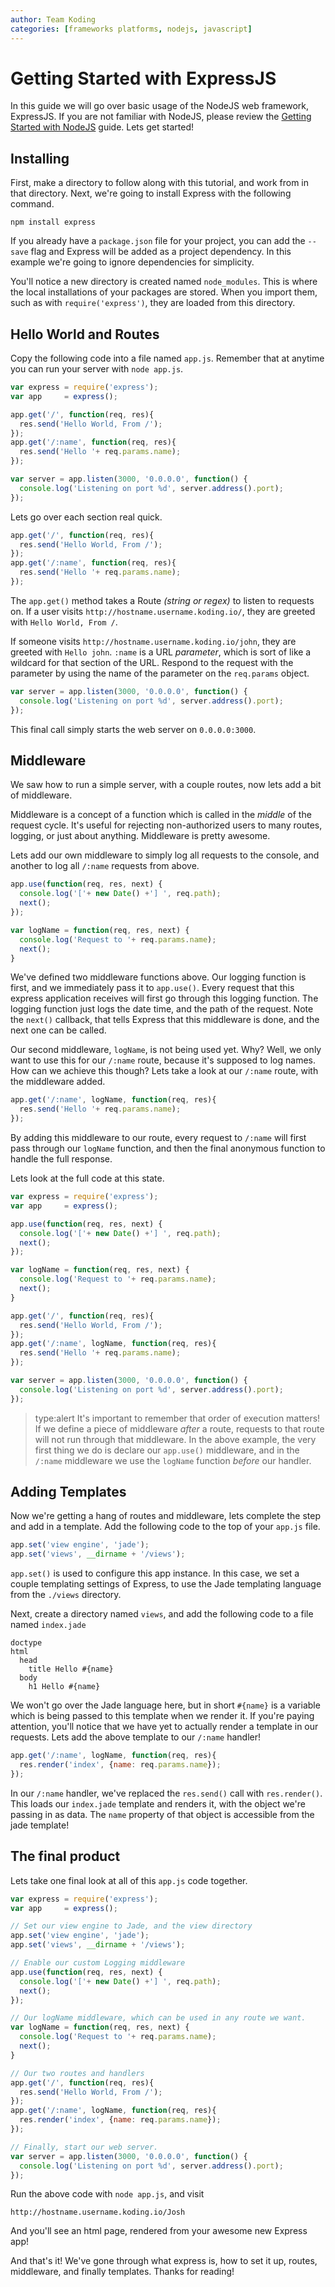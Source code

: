 ```yaml
---
author: Team Koding
categories: [frameworks platforms, nodejs, javascript]
---
```



# Getting Started with ExpressJS

In this guide we will go over basic usage of the NodeJS web framework,
ExpressJS. If you are not familiar with NodeJS, please review the
[Getting Started with NodeJS][gettingstartednode] guide. Lets get
started!

## Installing

First, make a directory to follow along with this tutorial, and work from
in that directory. Next, we're going to install Express with the
following command.

```
npm install express
```

If you already have a `package.json` file for your project, you can add
the `--save` flag and Express will be added as a project dependency. In
this example we're going to ignore dependencies for simplicity.

You'll notice a new directory is created named `node_modules`. This is
where the local installations of your packages are stored. When you
import them, such as with `require('express')`, they are loaded from this
directory.

## Hello World and Routes

Copy the following code into a file named `app.js`. Remember that at
anytime you can run your server with `node app.js`.

```javascript
var express = require('express');
var app     = express();

app.get('/', function(req, res){
  res.send('Hello World, From /');
});
app.get('/:name', function(req, res){
  res.send('Hello '+ req.params.name);
});

var server = app.listen(3000, '0.0.0.0', function() {
  console.log('Listening on port %d', server.address().port);
});
```

Lets go over each section real quick.

```javascript
app.get('/', function(req, res){
  res.send('Hello World, From /');
});
app.get('/:name', function(req, res){
  res.send('Hello '+ req.params.name);
});
```

The `app.get()` method takes a Route *(string or regex)* to listen to
requests on. If a user visits `http://hostname.username.koding.io/`, they
are greeted with `Hello World, From /`.

If someone visits `http://hostname.username.koding.io/john`, they are
greeted with `Hello john`. `:name` is a URL *parameter*, which is sort of
like a wildcard for that section of the URL. Respond to the request with
the parameter by using the name of the parameter on the `req.params`
object.

```javascript
var server = app.listen(3000, '0.0.0.0', function() {
  console.log('Listening on port %d', server.address().port);
});
```

This final call simply starts the web server on `0.0.0.0:3000`.


## Middleware

We saw how to run a simple server, with a couple routes, now lets add a
bit of middleware.

Middleware is a concept of a function which is called in the *middle* of
the request cycle. It's useful for rejecting non-authorized users to many
routes, logging, or just about anything. Middleware is pretty awesome.

Lets add our own middleware to simply log all requests to the console,
and another to log all `/:name` requests from above.

```javascript
app.use(function(req, res, next) {
  console.log('['+ new Date() +'] ', req.path);
  next();
});

var logName = function(req, res, next) {
  console.log('Request to '+ req.params.name);
  next();
}
```

We've defined two middleware functions above. Our logging function is
first, and we immediately pass it to `app.use()`. Every request that this
express application receives will first go through this logging function.
The logging function just logs the date time, and the path of the
request. Note the `next()` callback, that tells Express that this
middleware is done, and the next one can be called.

Our second middleware, `logName`, is not being used yet. Why? Well, we
only want to use this for our `/:name` route, because it's supposed to
log names. How can we achieve this though? Lets take a look at our
`/:name` route, with the middleware added.

```javascript
app.get('/:name', logName, function(req, res){
  res.send('Hello '+ req.params.name);
});
```

By adding this middleware to our route, every request to `/:name` will
first pass through our `logName` function, and then the final anonymous
function to handle the full response.

Lets look at the full code at this state.

```javascript
var express = require('express');
var app     = express();

app.use(function(req, res, next) {
  console.log('['+ new Date() +'] ', req.path);
  next();
});

var logName = function(req, res, next) {
  console.log('Request to '+ req.params.name);
  next();
}

app.get('/', function(req, res){
  res.send('Hello World, From /');
});
app.get('/:name', logName, function(req, res){
  res.send('Hello '+ req.params.name);
});

var server = app.listen(3000, '0.0.0.0', function() {
  console.log('Listening on port %d', server.address().port);
});
```

> type:alert
> It's important to remember that order of execution matters! If we define a piece of middleware *after* a route, requests to that route will not run through that middleware. In the above example, the very first thing we do is declare our `app.use()` middleware, and in the `/:name` middleware we use the `logName` function *before* our handler.

## Adding Templates

Now we're getting a hang of routes and middleware, lets complete the step
and add in a template. Add the following code to the top of your `app.js`
file.

```javascript
app.set('view engine', 'jade');
app.set('views', __dirname + '/views');
```

`app.set()` is used to configure this app instance. In this case, we set
a couple templating settings of Express, to use the Jade templating
language from the `./views` directory.

Next, create a directory named `views`, and add the following code to a
file named `index.jade`

```jade
doctype
html
  head
    title Hello #{name}
  body
    h1 Hello #{name}
```

We won't go over the Jade language here, but in short `#{name}` is a
variable which is being passed to this template when we render it. If
you're paying attention, you'll notice that we have yet to actually
render a template in our requests. Lets add the above template to our
`/:name` handler!

```javascript
app.get('/:name', logName, function(req, res){
  res.render('index', {name: req.params.name});
});
```

In our `/:name` handler, we've replaced the `res.send()` call with
`res.render()`. This loads our `index.jade` template and renders it, with
the object we're passing in as data. The `name` property of that object
is accessible from the jade template!


## The final product

Lets take one final look at all of this `app.js` code together.

```javascript
var express = require('express');
var app     = express();

// Set our view engine to Jade, and the view directory
app.set('view engine', 'jade');
app.set('views', __dirname + '/views');

// Enable our custom Logging middleware
app.use(function(req, res, next) {
  console.log('['+ new Date() +'] ', req.path);
  next();
});

// Our logName middleware, which can be used in any route we want.
var logName = function(req, res, next) {
  console.log('Request to '+ req.params.name);
  next();
}

// Our two routes and handlers
app.get('/', function(req, res){
  res.send('Hello World, From /');
});
app.get('/:name', logName, function(req, res){
  res.render('index', {name: req.params.name});
});

// Finally, start our web server.
var server = app.listen(3000, '0.0.0.0', function() {
  console.log('Listening on port %d', server.address().port);
});
```

Run the above code with `node app.js`, and visit

```
http://hostname.username.koding.io/Josh
```

And you'll see an html page, rendered from your awesome new Express app!

And that's it! We've gone through what express is, how to set it up,
routes, middleware, and finally templates. Thanks for reading!

[gettingstartednode]: getting-started-nodejs
